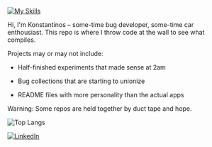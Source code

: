 [![My Skills](https://skillicons.dev/icons?i=java,javascript,react,nodejs,postgres,flutter)](https://skillicons.dev)

Hi, I'm Konstantinos – some-time bug developer, some-time car enthousiast. This repo is where I throw code at the wall to see what compiles.

Projects may or may not include:

- Half-finished experiments that made sense at 2am

- Bug collections that are starting to unionize 

- README files with more personality than the actual apps 

Warning: Some repos are held together by duct tape and hope.

![Top Langs](https://github-readme-stats.vercel.app/api/top-langs/?username=konkazazis&layout=compact)

[![LinkedIn](https://img.shields.io/badge/LinkedIn-0077B5?style=for-the-badge&logo=linkedin&logoColor=white)](https://www.linkedin.com/in/konstantinos-kazazis-32a470228/)

